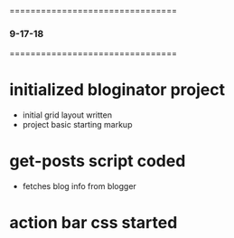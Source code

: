 ================================
### 9-17-18
================================
# initialized bloginator project
- initial grid layout written
- project basic starting markup

# get-posts script coded 
- fetches blog info from blogger

# action bar css started
